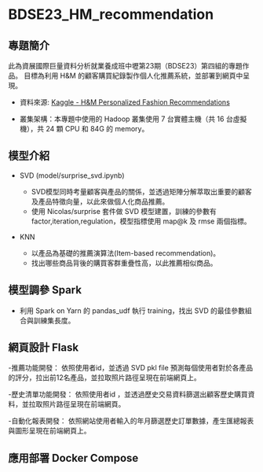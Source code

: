 # BDSE23_HM_recommendation

## 專題簡介
此為資展國際巨量資料分析就業養成班中壢第23期（BDSE23）第四組的專題作品。
目標為利用 H&M 的顧客購買紀錄製作個人化推薦系統，並部署到網頁中呈現。

- 資料來源: [Kaggle - H&M Personalized Fashion Recommendations](https://www.kaggle.com/competitions/h-and-m-personalized-fashion-recommendations)

- 叢集架構：本專題中使用的 Hadoop 叢集使用 7 台實體主機（共 16 台虛擬機），共 24 顆 CPU 和 84G 的 memory。

## 模型介紹
- SVD (model/surprise_svd.ipynb)
  - SVD模型同時考量顧客與產品的關係，並透過矩陣分解萃取出重要的顧客及產品特徵向量，以此來做個人化商品推薦。
  - 使用 Nicolas/surprise 套件做 SVD 模型建置，訓練的參數有factor,iteration,regulation，模型指標使用 map@k 及 rmse 兩個指標。

- KNN 
  - 以產品為基礎的推薦演算法(Item-based recommendation)。
  - 找出哪些商品背後的購買客群重疊性高，以此推薦相似商品。


## 模型調參 Spark
- 利用 Spark on Yarn 的 pandas_udf 執行 training，找出 SVD 的最佳參數組合與訓練集長度。

## 網頁設計 Flask
-推薦功能開發：
依照使用者id，並透過 SVD pkl file 預測每個使用者對於各產品的評分，拉出前12名產品，並拉取照片路徑呈現在前端網頁上。

-歷史清單功能開發：
依照使用者id ，並透過歷史交易資料篩選出顧客歷史購買資料，並拉取照片路徑呈現在前端網頁。

-自動化報表開發：
依照網站使用者輸入的年月篩選歷史訂單數據，產生匯總報表與圖形呈現在前端網頁上。

## 應用部署 Docker Compose
